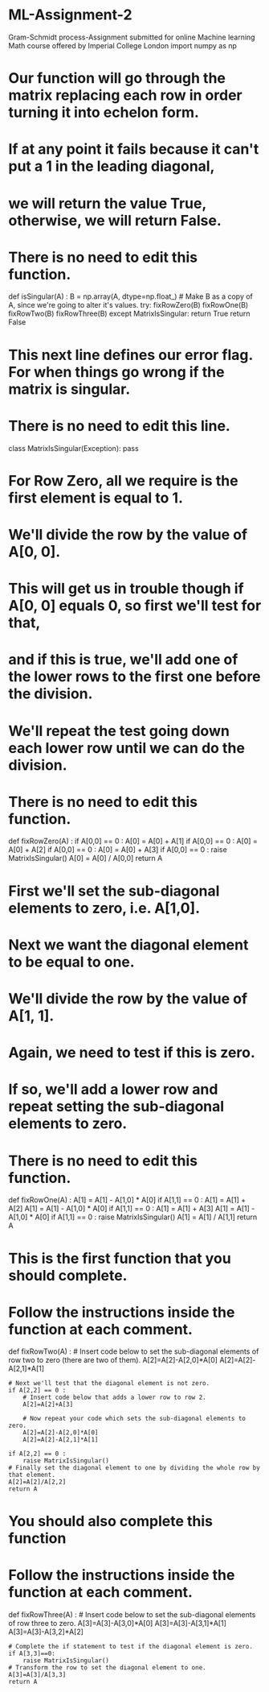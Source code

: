 # ML-Assignment-2
Gram-Schmidt process-Assignment submitted for online Machine learning Math course offered by Imperial College London 
import numpy as np

# Our function will go through the matrix replacing each row in order turning it into echelon form.
# If at any point it fails because it can't put a 1 in the leading diagonal,
# we will return the value True, otherwise, we will return False.
# There is no need to edit this function.
def isSingular(A) :
    B = np.array(A, dtype=np.float_) # Make B as a copy of A, since we're going to alter it's values.
    try:
        fixRowZero(B)
        fixRowOne(B)
        fixRowTwo(B)
        fixRowThree(B)
    except MatrixIsSingular:
        return True
    return False

# This next line defines our error flag. For when things go wrong if the matrix is singular.
# There is no need to edit this line.
class MatrixIsSingular(Exception): pass

# For Row Zero, all we require is the first element is equal to 1.
# We'll divide the row by the value of A[0, 0].
# This will get us in trouble though if A[0, 0] equals 0, so first we'll test for that,
# and if this is true, we'll add one of the lower rows to the first one before the division.
# We'll repeat the test going down each lower row until we can do the division.
# There is no need to edit this function.
def fixRowZero(A) :
    if A[0,0] == 0 :
        A[0] = A[0] + A[1]
    if A[0,0] == 0 :
        A[0] = A[0] + A[2]
    if A[0,0] == 0 :
        A[0] = A[0] + A[3]
    if A[0,0] == 0 :
        raise MatrixIsSingular()
    A[0] = A[0] / A[0,0]
    return A

# First we'll set the sub-diagonal elements to zero, i.e. A[1,0].
# Next we want the diagonal element to be equal to one.
# We'll divide the row by the value of A[1, 1].
# Again, we need to test if this is zero.
# If so, we'll add a lower row and repeat setting the sub-diagonal elements to zero.
# There is no need to edit this function.
def fixRowOne(A) :
    A[1] = A[1] - A[1,0] * A[0]
    if A[1,1] == 0 :
        A[1] = A[1] + A[2]
        A[1] = A[1] - A[1,0] * A[0]
    if A[1,1] == 0 :
        A[1] = A[1] + A[3]
        A[1] = A[1] - A[1,0] * A[0]
    if A[1,1] == 0 :
        raise MatrixIsSingular()
    A[1] = A[1] / A[1,1]
    return A

# This is the first function that you should complete.
# Follow the instructions inside the function at each comment.
def fixRowTwo(A) :
    # Insert code below to set the sub-diagonal elements of row two to zero (there are two of them).
    A[2]=A[2]-A[2,0]*A[0]
    A[2]=A[2]-A[2,1]*A[1]
    
    # Next we'll test that the diagonal element is not zero.
    if A[2,2] == 0 :
        # Insert code below that adds a lower row to row 2.
        A[2]=A[2]+A[3]
        
        # Now repeat your code which sets the sub-diagonal elements to zero.
        A[2]=A[2]-A[2,0]*A[0]
        A[2]=A[2]-A[2,1]*A[1]
        
    if A[2,2] == 0 :
        raise MatrixIsSingular()
    # Finally set the diagonal element to one by dividing the whole row by that element.
    A[2]=A[2]/A[2,2]
    return A

# You should also complete this function
# Follow the instructions inside the function at each comment.
def fixRowThree(A) :
    # Insert code below to set the sub-diagonal elements of row three to zero.
    A[3]=A[3]-A[3,0]*A[0]
    A[3]=A[3]-A[3,1]*A[1]
    A[3]=A[3]-A[3,2]*A[2]
    
    # Complete the if statement to test if the diagonal element is zero.
    if A[3,3]==0:
        raise MatrixIsSingular()
    # Transform the row to set the diagonal element to one.
    A[3]=A[3]/A[3,3]
    return A
